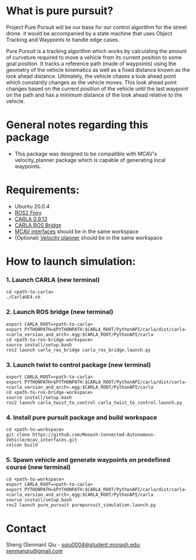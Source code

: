 # What is pure pursuit?
Project Pure Pursuit will be our base for our control algorithm for the street drone. it would be accompanied by a state machine that uses Object Tracking and Waypoints to handle edge cases.

Pure Pursuit is a tracking algorithm which works by calculating the amount of curvature required to move a vehicle from its current position to some goal position. It tracks a reference path (made of waypoints) using the geometry of the vehicle kinematics as well as a fixed distance known as the look ahead distance. Ultimately, the vehicle chases a look ahead point which constantly changes as the vehicle moves. This look ahead point changes based on the current position of the vehicle until the last waypoint on the path and has a minimum distance of the look ahead relative to the vehicle. 

# General notes regarding this package
- This package was designed to be compatible with MCAV's velocity_planner package which is capable of generating local waypoints. 

# Requirements:
- Ubuntu 20.0.4
- [ROS2 Foxy](https://docs.ros.org/en/foxy/Installation/Ubuntu-Install-Debians.html)
- [CARLA 0.9.13](https://carla.readthedocs.io/en/latest/start_quickstart/#carla-installation) 
- [CARLA ROS Bridge](https://carla.readthedocs.io/projects/ros-bridge/en/latest/ros_installation_ros2/)
- [MCAV interfaces](https://github.com/Monash-Connected-Autonomous-Vehicle/mcav_interfaces) should be in the same workspace
- (Optional) [Velocity planner](https://github.com/Monash-Connected-Autonomous-Vehicle/velocity_planner) should be in the same workspace

# How to launch simulation:
### 1. Launch CARLA (new terminal)
    cd <path-to-carla>
    ./CarlaUE4.sh
### 2. Launch ROS bridge (new terminal)
    export CARLA_ROOT=<path-to-carla>
    export PYTHONPATH=$PYTHONPATH:$CARLA_ROOT/PythonAPI/carla/dist/carla-<carla_version_and_arch>.egg:$CARLA_ROOT/PythonAPI/carla
    cd <path-to-ros-bridge-workspace>
    source install/setup.bash
    ros2 launch carla_ros_bridge carla_ros_bridge.launch.py
### 3. Launch twist to control package (new terminal)
    export CARLA_ROOT=<path-to-carla>
    export PYTHONPATH=$PYTHONPATH:$CARLA_ROOT/PythonAPI/carla/dist/carla-<carla_version_and_arch>.egg:$CARLA_ROOT/PythonAPI/carla
    cd <path-to-ros-bridge-workspace>
    source install/setup.bash
    ros2 launch carla_twist_to_control carla_twist_to_control.launch.py
### 4. Install pure pursuit package and build workspace
    cd <path-to-workspace>
    git clone https://github.com/Monash-Connected-Autonomous-Vehicle/mcav_interfaces.git
    colcon build
### 5. Spawn vehicle and generate waypoints on predefined course (new terminal)
    cd <path-to-workspace>
    export CARLA_ROOT=<path-to-carla>
    export PYTHONPATH=$PYTHONPATH:$CARLA_ROOT/PythonAPI/carla/dist/carla-<carla_version_and_arch>.egg:$CARLA_ROOT/PythonAPI/carla
    source install/setup.bash
    ros2 launch pure_pursuit purepursuit_simulation.launch.py
    
# Contact
Sheng (Senman) Qiu - sqiu0004@student.monash.edu; senmanqiu@gmail.com

